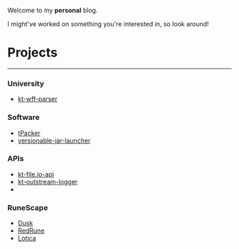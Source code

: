 Welcome to my **personal** blog. 

I might've worked on something you're interested in, so look around!

# Projects

---

### University

- [kt-wff-parser](https://github.com/Tyluur/kt-wff-parser)

### Software

- [tPacker](https://github.com/Tyluur/tPacker)
- [versionable-jar-launcher](https://github.com/Tyluur/versionable-jar-launcher)

### APIs

- [kt-file.io-api](https://github.com/Tyluur/kt-file.io-api)
- [kt-outstream-logger](https://github.com/Tyluur/kt-outstream-logger)
- 
### RuneScape

- [Dusk](https://github.com/dusk-rs)
- [RedRune](https://github.com/Tyluur/RedRune-667)
- [Lotica](https://github.com/Tyluur/Lotica)
